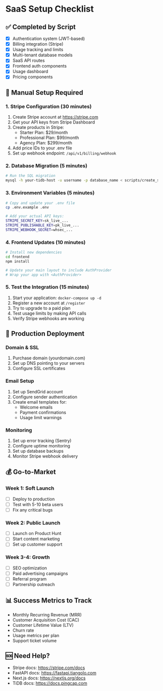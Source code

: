 # SaaS Setup Checklist

## ✅ Completed by Script
- [x] Authentication system (JWT-based)
- [x] Billing integration (Stripe)
- [x] Usage tracking and limits
- [x] Multi-tenant database models
- [x] SaaS API routes
- [x] Frontend auth components
- [x] Usage dashboard
- [x] Pricing components

## 🔧 Manual Setup Required

### 1. Stripe Configuration (30 minutes)
1. Create Stripe account at https://stripe.com
2. Get your API keys from Stripe Dashboard
3. Create products in Stripe:
   - Starter Plan: $29/month
   - Professional Plan: $99/month  
   - Agency Plan: $299/month
4. Add price IDs to your .env file
5. Set up webhook endpoint: `/api/v1/billing/webhook`

### 2. Database Migration (5 minutes)
```bash
# Run the SQL migration
mysql -h your-tidb-host -u username -p database_name < scripts/create_saas_tables.sql
```

### 3. Environment Variables (5 minutes)
```bash
# Copy and update your .env file
cp .env.example .env

# Add your actual API keys:
STRIPE_SECRET_KEY=sk_live_...
STRIPE_PUBLISHABLE_KEY=pk_live_...
STRIPE_WEBHOOK_SECRET=whsec_...
```

### 4. Frontend Updates (10 minutes)
```bash
# Install new dependencies
cd frontend
npm install

# Update your main layout to include AuthProvider
# Wrap your app with <AuthProvider>
```

### 5. Test the Integration (15 minutes)
1. Start your application: `docker-compose up -d`
2. Register a new account at `/register`
3. Try to upgrade to a paid plan
4. Test usage limits by making API calls
5. Verify Stripe webhooks are working

## 🚀 Production Deployment

### Domain & SSL
1. Purchase domain (yourdomain.com)
2. Set up DNS pointing to your servers
3. Configure SSL certificates

### Email Setup
1. Set up SendGrid account
2. Configure sender authentication
3. Create email templates for:
   - Welcome emails
   - Payment confirmations
   - Usage limit warnings

### Monitoring
1. Set up error tracking (Sentry)
2. Configure uptime monitoring
3. Set up database backups
4. Monitor Stripe webhook delivery

## 💰 Go-to-Market

### Week 1: Soft Launch
- [ ] Deploy to production
- [ ] Test with 5-10 beta users
- [ ] Fix any critical bugs

### Week 2: Public Launch  
- [ ] Launch on Product Hunt
- [ ] Start content marketing
- [ ] Set up customer support

### Week 3-4: Growth
- [ ] SEO optimization
- [ ] Paid advertising campaigns
- [ ] Referral program
- [ ] Partnership outreach

## 📊 Success Metrics to Track
- Monthly Recurring Revenue (MRR)
- Customer Acquisition Cost (CAC)
- Customer Lifetime Value (LTV)
- Churn rate
- Usage metrics per plan
- Support ticket volume

## 🆘 Need Help?
- Stripe docs: https://stripe.com/docs
- FastAPI docs: https://fastapi.tiangolo.com
- Next.js docs: https://nextjs.org/docs
- TiDB docs: https://docs.pingcap.com
